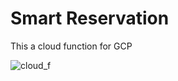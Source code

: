 # Smart Reservation

This a cloud function for GCP

![cloud_f](https://user-images.githubusercontent.com/9199380/130462050-28f774d6-321e-4fec-8880-9c9d5d91a6bb.png)
